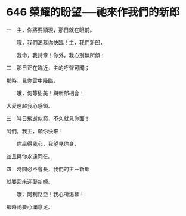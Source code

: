 # 646 榮耀的盼望──祂來作我們的新郎

一　主，你將要顯現，那日就在眼前。

　　哦，我們渴慕你快臨！主，我們新郎，

　　我命，我詩章！你外，我心別無所傾！

二　那日正在臨近，主的呼聲可聞；

那時，見你雲中降臨，

　　哦，何等甜美！與新郎相會！

大愛遠超我心感領。

三　時日飛逝似箭，不久就見你面！

阿們，我主，願你快來！

　　你贏得我心，我望見你身，

並且與你永遠同在。

四　時間必不會長，我們的主－新郎

就要回來迎娶新婦。

　　哦，阿利路亞！我心所渴慕！

那時祂要心滿意足。

